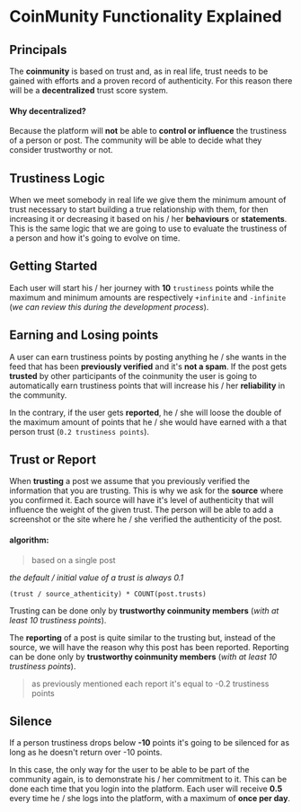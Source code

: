 # CoinMunity Functionality Explained

## Principals

The **coinmunity** is based on trust and, as in real life, trust needs to be
gained with efforts and a proven record of authenticity. For this reason there
will be a **decentralized** trust score system.

#### Why decentralized?

Because the platform will **not** be able to **control or influence** the trustiness of
a person or post. The community will be able to decide what they consider
trustworthy or not.

## Trustiness Logic

When we meet somebody in real life we give them the minimum amount of trust necessary
to start building a true relationship with them, for then increasing it or decreasing
it based on his / her **behaviours** or **statements**. This is the same logic that we are
going to use to evaluate the trustiness of a person and how it's going to evolve on time.

## Getting Started

Each user will start his / her journey with **10** `trustiness` points while the
maximum and minimum amounts are respectively `+infinite` and `-infinite` (*we can
review this during the development process*).

## Earning and Losing points

A user can earn trustiness points by posting anything he / she wants in the feed
that has been **previously verified** and it's **not a spam**. If the post gets
**trusted** by other participants of the coinmunity the user is going to automatically
earn trustiness points that will increase his / her **reliability** in the community.

In the contrary, if the user gets **reported**, he / she will loose the double of
the maximum amount of points that he / she would have earned with a that person trust
(`0.2 trustiness points`).

## Trust or Report

When **trusting** a post we assume that you previously verified the information
that you are trusting. This is why we ask for the **source** where you
confirmed it. Each source will have it's level of authenticity that will influence the
weight of the given trust. The person will be able to add a screenshot or the site
where he / she verified the authenticity of the post.

#### algorithm:

> based on a single post

*the default / initial value of a trust is always 0.1*

`(trust / source_athenticity) * COUNT(post.trusts)`

Trusting can be done only by **trustworthy coinmunity members** (*with at least 10
trustiness points*).


The **reporting** of a post is quite similar to the trusting but, instead
of the source, we will have the reason why this post has been reported.
Reporting can be done only by **trustworthy coinmunity members** (*with at least 10
trustiness points*).

> as previously mentioned each report it's equal to -0.2 trustiness points

## Silence

If a person trustiness drops below **-10** points it's going to be silenced for
as long as he doesn't return over -10 points.

In this case, the only way for the user to be able to be part of the community again,
is to demonstrate his / her commitment to it. This can be done each time that you login
into the platform. Each user will receive **0.5** every time he / she logs into the
platform, with a maximum of **once per day**.
